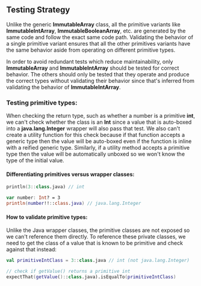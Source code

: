 ## Testing Strategy

Unlike the generic **ImmutableArray** class, all the primitive variants like **ImmutableIntArray**,
**ImmutableBooleanArray**, etc. are generated by the same code and follow the exact same code path. Validating the
behavior of a single primitive variant ensures that all the other primitives variants have the same behavior aside
from operating on different primitive types.

In order to avoid redundant tests which reduce maintainability, only **ImmutableArray** and **ImmutableIntArray**
should be tested for correct behavior. The others should only be tested that they operate and produce the correct types
without validating their behavior since that's inferred from validating the behavior of **ImmutableIntArray**.

### Testing primitive types:

When checking the return type, such as whether a number is a primitive **int**, we can't check whether the class is an
**Int** since a value that is auto-boxed into a **java.lang.Integer** wrapper will also pass that test. We also can't
create a utility function for this check because if that function accepts a generic type then the value will be
auto-boxed even if the function is inline with a reified generic type. Similarly, if a utility method accepts a
primitive type then the value will be automatically unboxed so we won't know the type of the initial value.

#### Differentiating primitives versus wrapper classes:

```kotlin
println(3::class.java) // int

var number: Int? = 3
println(number!!::class.java) // java.lang.Integer
```

#### How to validate primitive types:

Unlike the Java wrapper classes, the primitive classes are not exposed so we can't reference them directly. To
reference these private classes, we need to get the class of a value that is known to be primitive and check against
that instead:

```kotlin
val primitiveIntClass = 3::class.java // int (not java.lang.Integer)

// check if getValue() returns a primitive int
expectThat(getValue()::class.java).isEqualTo(primitiveIntClass)
```
